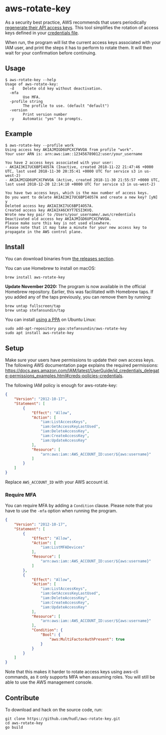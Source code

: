 # aws-rotate-key

As a security best practice, AWS recommends that users periodically
[regenerate their API access keys](https://docs.aws.amazon.com/IAM/latest/UserGuide/id_credentials_access-keys.html#Using_RotateAccessKey).
This tool simplifies the rotation of access keys defined in your
[credentials file](https://docs.aws.amazon.com/cli/latest/userguide/cli-chap-getting-started.html#cli-multiple-profiles).

When run, the program will list the current access keys associated with your
IAM user, and print the steps it has to perform to rotate them.
It will then wait for your confirmation before continuing.

## Usage

```
$ aws-rotate-key --help
Usage of aws-rotate-key:
  -d	Delete old key without deactivation.
  -mfa
    	Use MFA.
  -profile string
    	The profile to use. (default "default")
  -version
    	Print version number
  -y	Automatic "yes" to prompts.
```

## Example

```
$ aws-rotate-key --profile work
Using access key AKIAJMIGD6UPCXCFWVOA from profile "work".
Your user ARN is: arn:aws:iam::123456789012:user/your_username

You have 2 access keys associated with your user:
- AKIAI3KI7UC6BPI4O57A (Inactive, created 2018-11-22 21:47:46 +0000 UTC, last used 2018-11-30 20:35:41 +0000 UTC for service s3 in us-west-2)
- AKIAJMIGD6UPCXCFWVOA (Active, created 2018-11-30 21:55:57 +0000 UTC, last used 2018-12-20 12:14:10 +0000 UTC for service s3 in us-west-2)

You have two access keys, which is the max number of access keys.
Do you want to delete AKIAI3KI7UC6BPI4O57A and create a new key? [yN] y
Deleted access key AKIAI3KI7UC6BPI4O57A.
Created access key AKIAIX46CKYT7E5I3KVQ.
Wrote new key pair to /Users/your_username/.aws/credentials
Deactivated old access key AKIAJMIGD6UPCXCFWVOA.
Please make sure this key is not used elsewhere.
Please note that it may take a minute for your new access key to propagate in the AWS control plane.
```

## Install

You can download binaries from [the releases section](https://github.com/hudl/aws-rotate-key/releases/latest).

You can use Homebrew to install on macOS:

```
brew install aws-rotate-key
```

**Update November 2020:** The program is now available in the official Homebrew repository. Earlier, this was facilitated with Homebrew taps. If you added any of the taps previously, you can remove them by running:

```
brew untap fullscreen/tap
brew untap stefansundin/tap
```

You can install [using a PPA](https://launchpad.net/~stefansundin/+archive/ubuntu/aws-rotate-key) on Ubuntu Linux:

```
sudo add-apt-repository ppa:stefansundin/aws-rotate-key
sudo apt install aws-rotate-key
```

## Setup

Make sure your users have permissions to update their own access keys.
The following AWS documentation page explains the required permissions:
https://docs.aws.amazon.com/IAM/latest/UserGuide/id_credentials_delegate-permissions_examples.html#creds-policies-credentials.

The following IAM policy is enough for aws-rotate-key:

```json
{
    "Version": "2012-10-17",
    "Statement": [
        {
            "Effect": "Allow",
            "Action": [
                "iam:ListAccessKeys",
                "iam:GetAccessKeyLastUsed",
                "iam:DeleteAccessKey",
                "iam:CreateAccessKey",
                "iam:UpdateAccessKey"
            ],
            "Resource": [
                "arn:aws:iam::AWS_ACCOUNT_ID:user/${aws:username}"
            ]
        }
    ]
}
```

Replace `AWS_ACCOUNT_ID` with your AWS account id.

### Require MFA

You can require MFA by adding a `Condition` clause. Please note that you
have to use the `-mfa` option when running the program.

```json
{
    "Version": "2012-10-17",
    "Statement": [
        {
            "Effect": "Allow",
            "Action": [
                "iam:ListMFADevices"
            ],
            "Resource": [
                "arn:aws:iam::AWS_ACCOUNT_ID:user/${aws:username}"
            ]
        },
        {
            "Effect": "Allow",
            "Action": [
                "iam:ListAccessKeys",
                "iam:GetAccessKeyLastUsed",
                "iam:DeleteAccessKey",
                "iam:CreateAccessKey",
                "iam:UpdateAccessKey"
            ],
            "Resource": [
                "arn:aws:iam::AWS_ACCOUNT_ID:user/${aws:username}"
            ],
            "Condition": {
                "Bool": {
                    "aws:MultiFactorAuthPresent": true
                }
            }
        }
    ]
}
```

Note that this makes it harder to rotate access keys using aws-cli commands,
as it only supports MFA when assuming roles. You will still be able to use
the AWS management console.

## Contribute

To download and hack on the source code, run:

```
git clone https://github.com/hudl/aws-rotate-key.git
cd aws-rotate-key
go build
```
